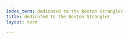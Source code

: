 ```yaml
---
index_term: dedicated to the Boston Strangler
title: dedicated to the Boston Strangler
layout: term

---
```

